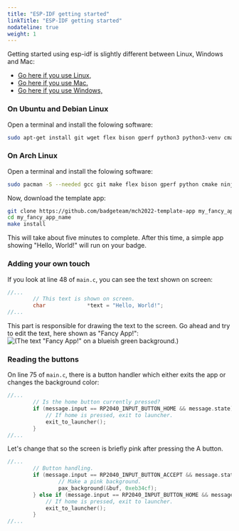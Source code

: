 ```yaml
---
title: "ESP-IDF getting started"
linkTitle: "ESP-IDF getting started"
nodateline: true
weight: 1
---
```




Getting started using esp-idf is slightly different between Linux, Windows and Mac:
- [Go here if you use Linux,](#on-ubuntu-and-debian)
- [Go here if you use Mac.](TEMPLATELINK)
- [Go here if you use Windows,](TEMPLATELINK)


### On Ubuntu and Debian Linux
Open a terminal and install the folowing software:
```bash
sudo apt-get install git wget flex bison gperf python3 python3-venv cmake ninja-build ccache libffi-dev libssl-dev dfu-util libusb-1.0-0
```

### On Arch Linux
Open a terminal and install the folowing software:
```bash
sudo pacman -S --needed gcc git make flex bison gperf python cmake ninja ccache dfu-util libusb
```

Now, download the template app:
```bash
git clone https://github.com/badgeteam/mch2022-template-app my_fancy_app_name
cd my_fancy_app_name
make install
```
This will take about five minutes to complete. After this time, a simple app showing "Hello, World!" will run on your badge.

### Adding your own touch
If you look at line 48 of `main.c`, you can see the text shown on screen:
```c
//...
        // This text is shown on screen.
        char             *text = "Hello, World!";
//...
```
This part is responsible for drawing the text to the screen.
Go ahead and try to edit the text, here shown as "Fancy App!":
![(The text "Fancy App!" on a blueish green background.)](template_fancy_app.jpg)

### Reading the buttons
On line 75 of `main.c`, there is a button handler which either exits the app or changes the background color:
```c
//...
        // Is the home button currently pressed?
        if (message.input == RP2040_INPUT_BUTTON_HOME && message.state) {
            // If home is pressed, exit to launcher.
            exit_to_launcher();
        }
//...
```

Let's change that so the screen is briefly pink after pressing the A button.
```c
//...
        // Button handling.
        if (message.input == RP2040_INPUT_BUTTON_ACCEPT && message.state) {
                // Make a pink background.
                pax_background(&buf, 0xeb34cf);
        } else if (message.input == RP2040_INPUT_BUTTON_HOME && message.state) {
            // If home is pressed, exit to launcher.
            exit_to_launcher();
        }
//...
```
